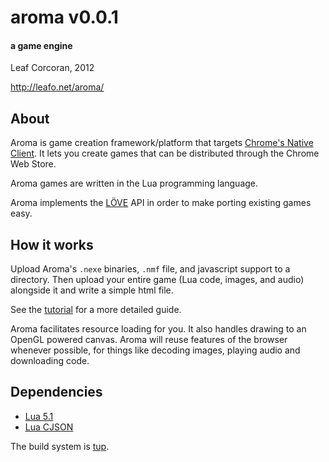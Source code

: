 # aroma v0.0.1
#### a game engine
Leaf Corcoran, 2012

<http://leafo.net/aroma/>

## About

Aroma is game creation framework/platform that targets [Chrome's Native
Client][1]. It lets you create games that can be distributed through the Chrome
Web Store.

Aroma games are written in the Lua programming language.

Aroma implements the [LÖVE][2] API in order to make porting existing games
easy.

## How it works

Upload Aroma's `.nexe` binaries, `.nmf` file, and javascript support to a
directory. Then upload your entire game (Lua code, images, and audio) alongside
it and write a simple html file.

See the [tutorial][3] for a more detailed guide.

Aroma facilitates resource loading for you. It also handles drawing to an
OpenGL powered canvas. Aroma will reuse features of the browser whenever
possible, for things like decoding images, playing audio and downloading code.

## Dependencies

* [Lua 5.1](http://lua.org)
* [Lua CJSON](http://www.kyne.com.au/~mark/software/lua-cjson.php)

The build system is [tup](http://gittup.org/tup/index.html).

  [1]: https://developers.google.com/native-client/
  [2]: http://love2d.org
  [3]: http://leafo.net/aroma/tutorial.html


